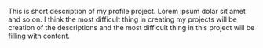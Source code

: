 This is short description of my profile project. Lorem ipsum dolar sit amet and so on. I think the most difficult thing in creating my projects will be creation of the descriptions and the most difficult thing in this project will be filling with content.
